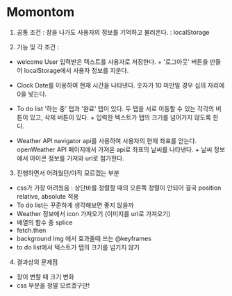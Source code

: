 # Momontom
1. 공통 조건 : 창을 나가도 사용자의 정보를 기억하고 불러온다. : localStorage




2. 기능 및 각 조건 :

- welcome User
      입력받은 텍스트를 사용자로 저장한다.
      + '로그아웃' 버튼을 만들어 localStorage에서 사용자 정보를 지운다.
      
- Clock
      Date를 이용하여 현재 시간을 나타낸다.
      숫자가 10 미만일 경우 십의 자리에 0을 넣는다.
      
- To do list
      '하는 중' 탭과 '완료' 탭이 있다.
      두 탭을 서로 이동할 수 있는 각각의 버튼이 있고, 삭제 버튼이 있다.
      + 입력한 텍스트가 탭의 크기를 넘어가지 않도록 한다.
      
- Weather API
      navigator api를 사용하여 사용자의 현재 좌표를 얻는다.
      openWeather API 페이지에서 가져온 api로 좌표의 날씨를 나타낸다.
      + 날씨 정보에서 아이콘 정보를 가져와 url로 첨가한다.




3. 진행하면서 어려웠던/아직 모르겠는 부분
 - css가 가장 어려웠음 : 상단바를 정렬할 때의 오른쪽 정렬이 안되어 결국 position relative, absolute 적용
 - To do list는 꾸준하게 생각해보면 좋지 않을까
 - Weather 정보에서 icon 가져오기 (이미지를 url로 가져오기)
 - 배열의 함수 중 splice
 - fetch.then
 - background Img 에서 효과줄때 쓰는 @keyframes
 - to do list에서 텍스트가 탭의 크기를 넘기지 않기




4. 결과상의 문제점
 - 창이 변할 때 크기 변화
 - css 부분을 정말 모르겠구만!
